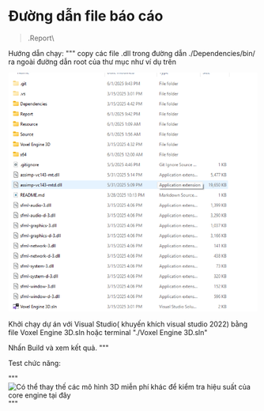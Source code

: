 # Đường dẫn file báo cáo

> .Report\

Hướng dẫn chạy:
"""
copy các file .dll trong đường dẫn ./Dependencies/bin/ ra ngoài đường dẫn root của thư mục như ví dụ trên

![](Resource/Pictures/demo.png)

Khởi chạy dự án với Visual Studio( khuyến khích visual studio 2022) bằng file Voxel Engine 3D.sln hoặc terminal "./Voxel Engine 3D.sln"

Nhấn Build và xem kết quả.
"""

Test chức năng:

"""
![Có thể thay thế các mô hình 3D miễn phí khác để kiểm tra hiệu suất của core engine tại đây](https://sketchfab.com/feed)
"""
